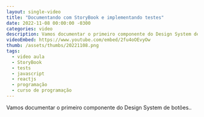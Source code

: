 ```yaml
---
layout: single-video
title: "Documentando com StoryBook e implementando testes"
date: 2022-11-08 00:00:00 -0300
categories: video
description: Vamos documentar o primeiro componente do Design System de botões.
videoEmbed: https://www.youtube.com/embed/2fu4oOEvyOw
thumb: /assets/thumbs/20221108.png
tags:
  - video aula
  - StoryBook
  - tests
  - javascript
  - reactjs
  - programação
  - curso de programação
---
```


Vamos documentar o primeiro componente do Design System de botões..